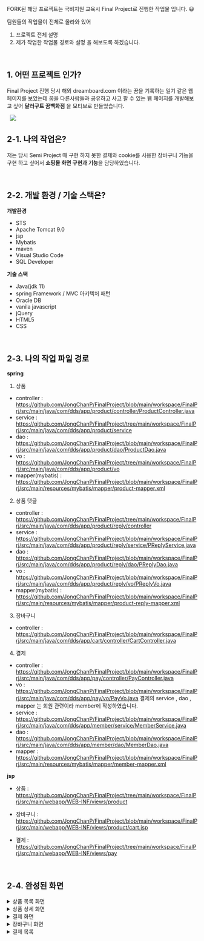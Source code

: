 FORK된 해당 프로젝트는 국비지원 교육시 Final Project로 진행한 작업물 입니다. 😃 

팀원들의 작업물이 전체로 올라와 있어
1. 프로젝트 전체 설명
2. 제가 작업한 작업물 경로와 설명
을 해보도록 하겠습니다.

&nbsp;

## 1. 어떤 프로젝트 인가? 
Final Project 진행 당시 해외 dreamboard.com 이라는 꿈을 기록하는 일기 같은 웹 페이지를 보았는데
꿈을 다른사람들과 공유하고 사고 팔 수 있는 웹 페이지를 개발해보고 싶어
**달러구트 꿈백화점** 을 모티브로 만들었습니다.

&nbsp;
  <image src="https://github.com/JongChanP/FinalProject/blob/main/FinalImage/main.png" />
&nbsp;

## 2-1. 나의 작업은?
저는 당시 Semi Project 때 구현 하지 못한 결제와
cookie를 사용한 장바구니 기능을 구현 하고 싶어서 **쇼핑몰 화면 구현과 기능**을 담당하였습니다.

&nbsp;

## 2-2. 개발 환경 / 기술 스택은?
**개발환경**

- STS 
- Apache Tomcat 9.0
- jsp
- Mybatis
- maven
- Visual Studio Code
- SQL Developer

**기술 스택**

- Java(jdk 11)
- spring Framework / MVC 아키텍처 패턴 
- Oracle DB
- vanila javascript
- jQuery
- HTML5
- CSS

&nbsp;

## 2-3. 나의 작업 파일 경로
**spring**
1. 상품
- controller : https://github.com/JongChanP/FinalProject/blob/main/workspace/FinalPrj/src/main/java/com/dds/app/product/controller/ProductController.java
- service : https://github.com/JongChanP/FinalProject/tree/main/workspace/FinalPrj/src/main/java/com/dds/app/product/service
- dao : https://github.com/JongChanP/FinalProject/blob/main/workspace/FinalPrj/src/main/java/com/dds/app/product/dao/ProductDao.java
- vo : https://github.com/JongChanP/FinalProject/tree/main/workspace/FinalPrj/src/main/java/com/dds/app/product/vo
- mapper(mybatis) : https://github.com/JongChanP/FinalProject/blob/main/workspace/FinalPrj/src/main/resources/mybatis/mapper/product-mapper.xml

2. 상품 댓글
- controller : https://github.com/JongChanP/FinalProject/tree/main/workspace/FinalPrj/src/main/java/com/dds/app/product/reply/controller
- service : https://github.com/JongChanP/FinalProject/blob/main/workspace/FinalPrj/src/main/java/com/dds/app/product/reply/service/PReplyService.java
- dao : https://github.com/JongChanP/FinalProject/blob/main/workspace/FinalPrj/src/main/java/com/dds/app/product/reply/dao/PReplyDao.java
- vo : https://github.com/JongChanP/FinalProject/blob/main/workspace/FinalPrj/src/main/java/com/dds/app/product/reply/vo/PReplyVo.java
- mapper(mybatis) : https://github.com/JongChanP/FinalProject/blob/main/workspace/FinalPrj/src/main/resources/mybatis/mapper/product-reply-mapper.xml

3. 장바구니
- controller : https://github.com/JongChanP/FinalProject/blob/main/workspace/FinalPrj/src/main/java/com/dds/app/cart/controller/CartController.java

4. 결제
- controller : https://github.com/JongChanP/FinalProject/blob/main/workspace/FinalPrj/src/main/java/com/dds/app/pay/controller/PayController.java
- vo : https://github.com/JongChanP/FinalProject/blob/main/workspace/FinalPrj/src/main/java/com/dds/app/pay/vo/PayVo.java
결제의 service , dao , mapper 는 회원 관련이라 member에 작성하였습니다.
- service : https://github.com/JongChanP/FinalProject/blob/main/workspace/FinalPrj/src/main/java/com/dds/app/member/service/MemberService.java
- dao : https://github.com/JongChanP/FinalProject/blob/main/workspace/FinalPrj/src/main/java/com/dds/app/member/dao/MemberDao.java
- mapper : https://github.com/JongChanP/FinalProject/blob/main/workspace/FinalPrj/src/main/resources/mybatis/mapper/member-mapper.xml



**jsp**
- 상품 : https://github.com/JongChanP/FinalProject/tree/main/workspace/FinalPrj/src/main/webapp/WEB-INF/views/product

- 장바구니 : https://github.com/JongChanP/FinalProject/blob/main/workspace/FinalPrj/src/main/webapp/WEB-INF/views/product/cart.jsp

- 결제 : https://github.com/JongChanP/FinalProject/tree/main/workspace/FinalPrj/src/main/webapp/WEB-INF/views/pay

&nbsp;

## 2-4. 완성된 화면
<details>
  <summary>상품 목록 화면</summary>.
  <br />
  <div markdown="1">
    <image src="https://github.com/JongChanP/FinalProject/blob/main/FinalImage/ProductList.png" />
  </div>
</details>
<details>
  <summary>상품 상세 화면</summary>
  <br />
  <div markdown="1">
    <image src="https://github.com/JongChanP/FinalProject/blob/main/FinalImage/ProductDetail1.png" />
  </div>
  <br />
  <div markdown="1">
    <image src="https://github.com/JongChanP/FinalProject/blob/main/FinalImage/ProductDetail2.png" />
  </div>
  <br />
  <div markdown="1">
    <image src="https://github.com/JongChanP/FinalProject/blob/main/FinalImage/ProductDetail3.png" />
  </div>
</details>
<details>
  <summary>결제 화면</summary>
  <br />
  <div markdown="1">
    <image src="https://github.com/JongChanP/FinalProject/blob/main/FinalImage/Pay.png" />
  </div>
  <br />
  <div markdown="1">
    <image src="https://github.com/JongChanP/FinalProject/blob/main/FinalImage/PayComplate.png" />
  </div>
</details>
<details>
  <summary>장바구니 화면</summary>
  <br />
  <div markdown="1">
    <image src="https://github.com/JongChanP/FinalProject/blob/main/FinalImage/Cart.png" />
  </div>
</details>
<details>
  <summary>결제 목록</summary>
  <br />
  <div markdown="1">
    <image src="https://github.com/JongChanP/FinalProject/blob/main/FinalImage/PayList.png" />
  </div>
</details>
